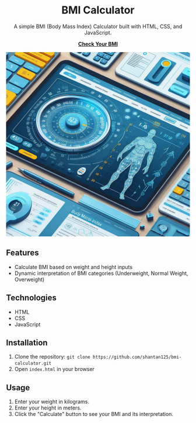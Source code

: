 <!-- Title -->
<h1 align="center">BMI Calculator</h1>

<!-- Description -->
<p align="center">A simple BMI (Body Mass Index) Calculator built with HTML, CSS, and JavaScript.</p>

<!-- Demo -->
<p align="center">
  <a href="https://shantan125.github.io/BMI-Calculator/"><strong> Check Your BMI </strong></a>
</p>

<!-- Screenshots -->
<p align="center">
  <img src="BMI.jpg" alt="BMI Calculator" width="600">
</p>

<!-- Features -->
## Features
- Calculate BMI based on weight and height inputs
- Dynamic interpretation of BMI categories (Underweight, Normal Weight, Overweight)

<!-- Technologies -->
## Technologies
- HTML
- CSS
- JavaScript

<!-- Installation -->
## Installation
1. Clone the repository: `git clone https://github.com/shantan125/bmi-calculator.git`
2. Open `index.html` in your browser

<!-- Usage -->
## Usage
1. Enter your weight in kilograms.
2. Enter your height in meters.
3. Click the "Calculate" button to see your BMI and its interpretation.


